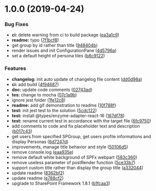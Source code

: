 # 1.0.0 (2019-04-24)


### Bug Fixes

* **ci:** delete warning from ci to build package ([ea3a1c9](https://gitlab.lsonline.fr/SharePoint/sp-dev-fx-webparts/group-people/commit/ea3a1c9))
* **readme:** typo ([7f1bcf8](https://gitlab.lsonline.fr/SharePoint/sp-dev-fx-webparts/group-people/commit/7f1bcf8))
* get group by id rather than title ([948404b](https://gitlab.lsonline.fr/SharePoint/sp-dev-fx-webparts/group-people/commit/948404b))
* render issues and init ConfigurationPane ([4d5796a](https://gitlab.lsonline.fr/SharePoint/sp-dev-fx-webparts/group-people/commit/4d5796a))
* set a default height of persona tiles ([b8c9122](https://gitlab.lsonline.fr/SharePoint/sp-dev-fx-webparts/group-people/commit/b8c9122))


### Features

* **changelog:** init auto update of changelog file content ([dd0d98a](https://gitlab.lsonline.fr/SharePoint/sp-dev-fx-webparts/group-people/commit/dd0d98a))
* **ci:** add build ([4f94687](https://gitlab.lsonline.fr/SharePoint/sp-dev-fx-webparts/group-people/commit/4f94687))
* **doc:** update code comments ([02743ad](https://gitlab.lsonline.fr/SharePoint/sp-dev-fx-webparts/group-people/commit/02743ad))
* **tes:** change to mocha ([07c1a9b](https://gitlab.lsonline.fr/SharePoint/sp-dev-fx-webparts/group-people/commit/07c1a9b))
* ignore jest folder ([1fe12c8](https://gitlab.lsonline.fr/SharePoint/sp-dev-fx-webparts/group-people/commit/1fe12c8))
* **readme:** add gif demonstration to readme ([10f788f](https://gitlab.lsonline.fr/SharePoint/sp-dev-fx-webparts/group-people/commit/10f788f))
* **test:** init jest test to the solution ([5cdc122](https://gitlab.lsonline.fr/SharePoint/sp-dev-fx-webparts/group-people/commit/5cdc122))
* **test:** install @types/enzyme-adapter-react-16 ([167df78](https://gitlab.lsonline.fr/SharePoint/sp-dev-fx-webparts/group-people/commit/167df78))
* **test:** rename current test in accordance with the target file ([6fc9750](https://gitlab.lsonline.fr/SharePoint/sp-dev-fx-webparts/group-people/commit/6fc9750))
* add comments to code and fix placeholder text and description ([b017c43](https://gitlab.lsonline.fr/SharePoint/sp-dev-fx-webparts/group-people/commit/b017c43))
* get users from specified SPGroup, get users profile informations and display Personas ([6d7247d](https://gitlab.lsonline.fr/SharePoint/sp-dev-fx-webparts/group-people/commit/6d7247d))
* improvements, manage title behavior and style ([50106d5](https://gitlab.lsonline.fr/SharePoint/sp-dev-fx-webparts/group-people/commit/50106d5))
* remove console.log ([eaa935e](https://gitlab.lsonline.fr/SharePoint/sp-dev-fx-webparts/group-people/commit/eaa935e))
* remove default white background of SPFx webpart ([583c360](https://gitlab.lsonline.fr/SharePoint/sp-dev-fx-webparts/group-people/commit/583c360))
* remove useless parameter of postRender function ([5ce33b7](https://gitlab.lsonline.fr/SharePoint/sp-dev-fx-webparts/group-people/commit/5ce33b7))
* support custom title rather than display the group title ([a332044](https://gitlab.lsonline.fr/SharePoint/sp-dev-fx-webparts/group-people/commit/a332044))
* update readme ([8362bf2](https://gitlab.lsonline.fr/SharePoint/sp-dev-fx-webparts/group-people/commit/8362bf2))
* update readme ([e788cf2](https://gitlab.lsonline.fr/SharePoint/sp-dev-fx-webparts/group-people/commit/e788cf2))
* upgrade to SharePoint Framework 1.8.1 ([b1fcaa3](https://gitlab.lsonline.fr/SharePoint/sp-dev-fx-webparts/group-people/commit/b1fcaa3))



